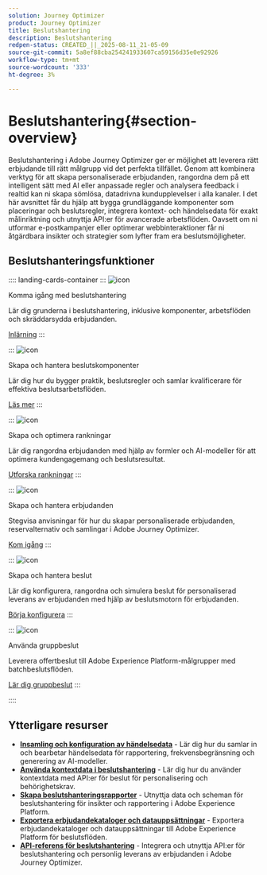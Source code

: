 ```yaml
---
solution: Journey Optimizer
product: Journey Optimizer
title: Beslutshantering
description: Beslutshantering
redpen-status: CREATED_||_2025-08-11_21-05-09
source-git-commit: 5a8ef88cba254241933607ca59156d35e0e92926
workflow-type: tm+mt
source-wordcount: '333'
ht-degree: 3%

---
```



# Beslutshantering{#section-overview}

Beslutshantering i Adobe Journey Optimizer ger er möjlighet att leverera rätt erbjudande till rätt målgrupp vid det perfekta tillfället. Genom att kombinera verktyg för att skapa personaliserade erbjudanden, rangordna dem på ett intelligent sätt med AI eller anpassade regler och analysera feedback i realtid kan ni skapa sömlösa, datadrivna kundupplevelser i alla kanaler. I det här avsnittet får du hjälp att bygga grundläggande komponenter som placeringar och beslutsregler, integrera kontext- och händelsedata för exakt målinriktning och utnyttja API:er för avancerade arbetsflöden. Oavsett om ni utformar e-postkampanjer eller optimerar webbinteraktioner får ni åtgärdbara insikter och strategier som lyfter fram era beslutsmöjligheter.

## Beslutshanteringsfunktioner

:::: landing-cards-container
:::
![icon](https://cdn.experienceleague.adobe.com/icons/circle-play.svg)

Komma igång med beslutshantering

Lär dig grunderna i beslutshantering, inklusive komponenter, arbetsflöden och skräddarsydda erbjudanden.

[Inlärning](get-started-decision-landing-page.md)
:::

:::
![icon](https://cdn.experienceleague.adobe.com/icons/puzzle-piece.svg)

Skapa och hantera beslutskomponenter

Lär dig hur du bygger praktik, beslutsregler och samlar kvalificerare för effektiva beslutsarbetsflöden.

[Läs mer](create-components-landing-page.md)
:::

:::
![icon](https://cdn.experienceleague.adobe.com/icons/bullseye.svg)

Skapa och optimera rankningar

Lär dig rangordna erbjudanden med hjälp av formler och AI-modeller för att optimera kundengagemang och beslutsresultat.

[Utforska rankningar](rankings-landing-page.md)
:::

:::
![icon](https://cdn.experienceleague.adobe.com/icons/list-check.svg)

Skapa och hantera erbjudanden

Stegvisa anvisningar för hur du skapar personaliserade erbjudanden, reservalternativ och samlingar i Adobe Journey Optimizer.

[Kom igång](managing-offers-in-the-offer-library-landing-page.md)
:::

:::
![icon](https://cdn.experienceleague.adobe.com/icons/gear.svg)

Skapa och hantera beslut

Lär dig konfigurera, rangordna och simulera beslut för personaliserad leverans av erbjudanden med hjälp av beslutsmotorn för erbjudanden.

[Börja konfigurera](create-manage-activities-landing-page.md)
:::

:::
![icon](https://cdn.experienceleague.adobe.com/icons/screwdriver-wrench.svg)

Använda gruppbeslut

Leverera offertbeslut till Adobe Experience Platform-målgrupper med batchbeslutsflöden.

[Lär dig gruppbeslut](../using/offers/batch-delivery.md)
:::

::::


## Ytterligare resurser

- **[Insamling och konfiguration av händelsedata](collect-event-data-landing-page.md)** - Lär dig hur du samlar in och bearbetar händelsedata för rapportering, frekvensbegränsning och generering av AI-modeller.
- **[Använda kontextdata i beslutshantering](context-data-landing-page.md)** - Lär dig hur du använder kontextdata med API:er för beslut för personalisering och behörighetskrav.
- **[Skapa beslutshanteringsrapporter](create-reports-landing-page.md)** - Utnyttja data och scheman för beslutshantering för insikter och rapportering i Adobe Experience Platform.
- **[Exportera erbjudandekataloger och datauppsättningar](export-catalog-landing-page.md)** - Exportera erbjudandekataloger och datauppsättningar till Adobe Experience Platform för beslutsflöden.
- **[API-referens för beslutshantering](api-reference-landing-page.md)** - Integrera och utnyttja API:er för beslutshantering och personlig leverans av erbjudanden i Adobe Journey Optimizer.
